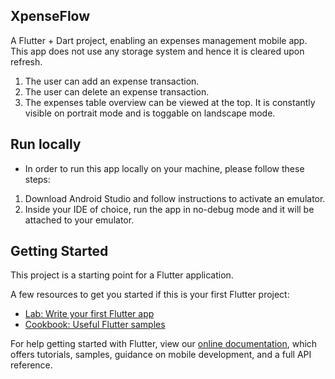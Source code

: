 ## XpenseFlow

A Flutter + Dart project, enabling an expenses management mobile app. 
This app does not use any storage system and hence it is cleared
upon refresh. 

1. The user can add an expense transaction.
2. The user can delete an expense transaction.
3. The expenses table overview can be viewed at the top. 
It is constantly visible on portrait mode and is toggable 
on landscape mode. 

## Run locally
- In order to run this app locally on your machine, please follow these steps: 
1. Download Android Studio and follow instructions to activate an emulator. 
2. Inside your IDE of choice, run the app in no-debug mode and it will be 
attached to your emulator. 

## Getting Started

This project is a starting point for a Flutter application.

A few resources to get you started if this is your first Flutter project:

- [Lab: Write your first Flutter app](https://flutter.dev/docs/get-started/codelab)
- [Cookbook: Useful Flutter samples](https://flutter.dev/docs/cookbook)

For help getting started with Flutter, view our
[online documentation](https://flutter.dev/docs), which offers tutorials,
samples, guidance on mobile development, and a full API reference.
